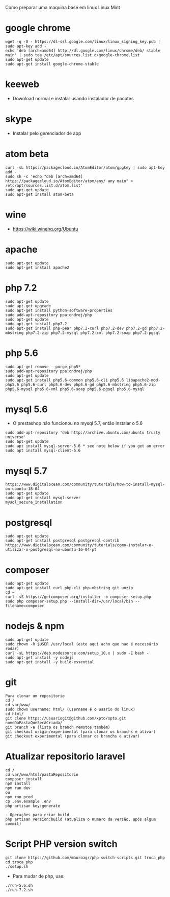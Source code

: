 Como preparar uma maquina base em linux
Linux Mint

# google chrome
```
wget -q -O - https://dl-ssl.google.com/linux/linux_signing_key.pub | sudo apt-key add -
echo 'deb [arch=amd64] http://dl.google.com/linux/chrome/deb/ stable main' | sudo tee /etc/apt/sources.list.d/google-chrome.list
sudo apt-get update 
sudo apt-get install google-chrome-stable
```

# keeweb 
* Download normal e instalar usando instalador de pacotes

# skype
- Instalar pelo gerenciador de app

# atom beta
```
curl -sL https://packagecloud.io/AtomEditor/atom/gpgkey | sudo apt-key add -
sudo sh -c 'echo "deb [arch=amd64] https://packagecloud.io/AtomEditor/atom/any/ any main" > /etc/apt/sources.list.d/atom.list'
sudo apt-get update
sudo apt-get install atom-beta
```

# wine
- https://wiki.winehq.org/Ubuntu

# apache
```
sudo apt-get update
sudo apt-get install apache2
```

# php 7.2
```
sudo apt-get update 
sudo apt-get upgrade
sudo apt-get install python-software-properties
sudo add-apt-repository ppa:ondrej/php
sudo apt-get update 
sudo apt-get install php7.2
sudo apt-get install php-pear php7.2-curl php7.2-dev php7.2-gd php7.2-mbstring php7.2-zip php7.2-mysql php7.2-xml php7.2-soap php7.2-pgsql
```
# php 5.6
```
sudo apt-get remove --purge php5*
sudo add-apt-repository ppa:ondrej/php
sudo apt-get update
sudo apt-get install php5.6-common php5.6-cli php5.6 libapache2-mod-php5.6 php5.6-curl php5.6-dev php5.6-gd php5.6-mbstring php5.6-zip php5.6-mysql php5.6-xml php5.6-soap php5.6-pgsql php5.6-mysql
```

# mysql 5.6
- O prestashop não funcionou no mysql 5.7, então instalar o 5.6
```
sudo add-apt-repository 'deb http://archive.ubuntu.com/ubuntu trusty universe'
sudo apt-get update
sudo apt install mysql-server-5.6 * see note below if you get an error
sudo apt install mysql-client-5.6
```
# mysql 5.7
```
https://www.digitalocean.com/community/tutorials/how-to-install-mysql-on-ubuntu-18-04
sudo apt-get update
sudo apt-get install mysql-server
mysql_secure_installation
```

# postgresql
```
sudo apt-get update
sudo apt-get install postgresql postgresql-contrib
https://www.digitalocean.com/community/tutorials/como-instalar-e-utilizar-o-postgresql-no-ubuntu-16-04-pt
```

# composer
```
sudo apt-get update
sudo apt-get install curl php-cli php-mbstring git unzip
cd ~
curl -sS https://getcomposer.org/installer -o composer-setup.php
sudo php composer-setup.php --install-dir=/usr/local/bin --filename=composer
```

# nodejs & npm
```
sudo apt-get update
sudo chown -R $USER /usr/local (este aqui acho que nao é necessário rodar)
curl -sL https://deb.nodesource.com/setup_10.x | sudo -E bash -
sudo apt-get install -y nodejs
sudo apt-get install -y build-essential
```

# git
```
Para clonar um repositorio
cd /
cd var/www/
sudo chown username: html/ (username é o usario do linux)
cd html/
git clone https://usuariogit@github.com/xpto/xpto.git nomeDaPastaQueSeráCriada/
git branch -a (lista os branch remotos também)
git checkout origin/experimental (para clonar os branchs e ativar)
git checkout experimental (para clonar os branchs e ativar)

```


# Atualizar repositorio laravel
```
cd /
cd var/www/html/pastaRepositorio
composer install
npm install
npm run dev 
ou 
npm run prod
cp .env.example .env
php artisan key:generate

- Operações para criar build
php artisan version:build (atualiza o numero da versão, após algum commit)
```
# Script PHP version switch
```
git clone https://github.com/mauroagr/php-switch-scripts.git troca_php
cd troca_php
./setup.sh
```
- Para mudar de php, use:
```
./run-5.6.sh
./run-7.2.sh
```
